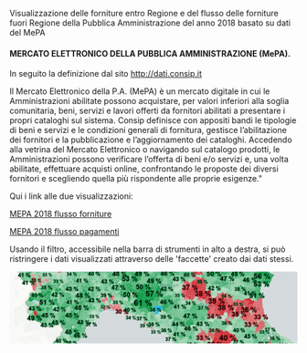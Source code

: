 Visualizzazione delle forniture entro Regione e del flusso delle forniture fuori Regione della Pubblica Amministrazione del anno 2018 basato su dati del MePA

#### MERCATO ELETTRONICO DELLA PUBBLICA AMMINISTRAZIONE (MePA).

In seguito la definizione dal sito <a href="http://dati.consip.it/" target="_blank">http://dati.consip.it</a>

Il Mercato Elettronico della P.A. (MePA) è  un mercato digitale in cui le Amministrazioni abilitate possono acquistare, per valori inferiori alla soglia comunitaria, beni, servizi e lavori offerti da fornitori abilitati a presentare i propri cataloghi sul sistema. Consip definisce con appositi bandi le tipologie di beni e servizi e le condizioni generali di fornitura, gestisce l’abilitazione dei fornitori e la pubblicazione e l’aggiornamento dei cataloghi. Accedendo alla vetrina del Mercato Elettronico o navigando sul catalogo prodotti, le Amministrazioni possono verificare l’offerta di beni e/o servizi e, una volta abilitate, effettuare acquisti online, confrontando le proposte dei diversi fornitori e scegliendo quella più rispondente alle proprie esigenze."

Qui i link alle due visualizzazioni:

[MEPA 2018 flusso forniture](http://explore.ixmaps.com?project=https://raw.githubusercontent.com/gjrichter/viz/master/MEPA/ixmaps_project_mepa_ordini_flusso_forniture.json)

[MEPA 2018 flusso pagamenti](http://explore.ixmaps.com?project=https://raw.githubusercontent.com/gjrichter/viz/master/MEPA/ixmaps_project_mepa_ordini_flusso_pagamenti.json)


Usando il filtro, accessibile nella barra di strumenti in alto a destra, si può ristringere i dati visualizzati attraverso delle 'faccette' creato dai dati stessi.

<a href="http://explore.ixmaps.com?project=https://raw.githubusercontent.com/gjrichter/viz/master/MEPA/ixmaps_project_mepa_ordini_flusso_forniture.json" >
<img src="https://raw.githubusercontent.com/gjrichter/elezioni-europee-2019/master/projects/ixmaps_project_Europee_2019_partito_dominante_valutato_e_ciffre_chart_eligendo.png"></a>


